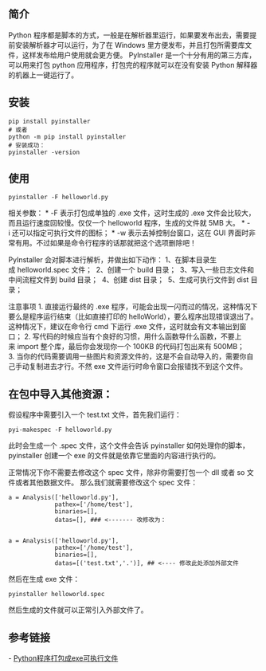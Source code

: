## 简介
Python 程序都是脚本的方式，一般是在解析器里运行，如果要发布出去，需要提前安装解析器才可以运行，为了在 Windows 里方便发布，并且打包所需要库文件，这样发布给用户使用就会更方便。
PyInstaller 是一个十分有用的第三方库，可以用来打包 python 应用程序，打包完的程序就可以在没有安装 Python 解释器的机器上一键运行了。


## 安装
```
pip install pyinstaller
# 或者
python -m pip install pyinstaller
# 安装成功：
pyinstaller -version
```
## 使用
```
pyinstaller -F helloworld.py
```
相关参数：
* -F 表示打包成单独的 .exe 文件，这时生成的 .exe 文件会比较大，而且运行速度回较慢。仅仅一个 helloworld 程序，生成的文件就 5MB 大。
* -i 还可以指定可执行文件的图标；
* -w 表示去掉控制台窗口，这在 GUI 界面时非常有用。不过如果是命令行程序的话那就把这个选项删除吧！



PyInstaller 会对脚本进行解析，并做出如下动作：
1、在脚本目录生成 helloworld.spec 文件； 
2、创建一个 build 目录； 
3、写入一些日志文件和中间流程文件到 build 目录； 
4、创建 dist 目录； 
5、生成可执行文件到 dist 目录；






注意事项
1. 直接运行最终的 .exe 程序，可能会出现一闪而过的情况，这种情况下要么是程序运行结束（比如直接打印的 helloWorld），要么程序出现错误退出了。
这种情况下，建议在命令行 cmd 下运行 .exe 文件，这时就会有文本输出到窗口；
2. 写代码的时候应当有个良好的习惯，用什么函数导什么函数，不要上来 import 整个库，最后你会发现你一个 100KB 的代码打包出来有 500MB；
3. 当你的代码需要调用一些图片和资源文件的，这是不会自动导入的，需要你自己手动复制进去才行。不然 exe 文件运行时命令窗口会报错找不到这个文件。


## 在包中导入其他资源：
假设程序中需要引入一个 test.txt 文件，首先我们运行：
```
pyi-makespec -F helloworld.py
```
此时会生成一个 .spec 文件，这个文件会告诉 pyinstaller 如何处理你的脚本，pyinstaller 创建一个 exe 的文件就是依靠它里面的内容进行执行的。


正常情况下你不需要去修改这个 spec 文件，除非你需要打包一个 dll 或者 so 文件或者其他数据文件。
那么我们就需要修改这个 spec 文件：
```
a = Analysis(['helloworld.py'],
             pathex=['/home/test'],
             binaries=[],
             datas=[], ### <------- 改修改为：


a = Analysis(['helloworld.py'],
             pathex=['/home/test'],
             binaries=[],
             datas=[('test.txt','.')], ## <---- 修改此处添加外部文件
```
然后在生成 exe 文件：
```
pyinstaller helloworld.spec
```
然后生成的文件就可以正常引入外部文件了。


## 参考链接
- [Python程序打包成exe可执行文件](https://blog.csdn.net/zengxiantao1994/article/details/76578421)